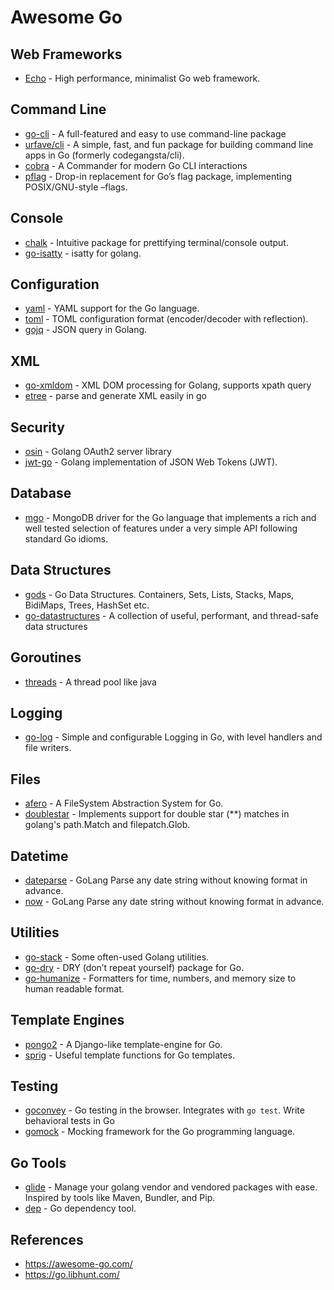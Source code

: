 # Awesome Go

## Web Frameworks

- [Echo](https://github.com/labstack/echo) - High performance, minimalist Go web framework.

## Command Line

- [go-cli](https://github.com/subchen/go-cli) -  A full-featured and easy to use command-line package
- [urfave/cli](https://github.com/urfave/cli) - A simple, fast, and fun package for building command line apps in Go (formerly codegangsta/cli).
- [cobra](https://github.com/spf13/cobra) - A Commander for modern Go CLI interactions
- [pflag](https://github.com/spf13/pflag) - Drop-in replacement for Go’s flag package, implementing POSIX/GNU-style –flags.

## Console

- [chalk](https://github.com/ttacon/chalk) - Intuitive package for prettifying terminal/console output.
- [go-isatty](https://github.com/mattn/go-isatty) - isatty for golang.

## Configuration

- [yaml](https://github.com/go-yaml/yaml) - YAML support for the Go language.
- [toml](https://github.com/BurntSushi/toml) - TOML configuration format (encoder/decoder with reflection).
- [gojq](https://github.com/elgs/gojq) - JSON query in Golang.

## XML

- [go-xmldom](https://github.com/subchen/go-xmldom) - XML DOM processing for Golang, supports xpath query
- [etree](https://github.com/beevik/etree) - parse and generate XML easily in go

## Security

- [osin](https://github.com/RangelReale/osin) - Golang OAuth2 server library
- [jwt-go](https://github.com/dgrijalva/jwt-go) - Golang implementation of JSON Web Tokens (JWT).

## Database

- [mgo](https://godoc.org/labix.org/v2/mgo) - MongoDB driver for the Go language that implements a rich and well tested selection of features under a very simple API following standard Go idioms.

## Data Structures

- [gods](https://github.com/emirpasic/gods) - Go Data Structures. Containers, Sets, Lists, Stacks, Maps, BidiMaps, Trees, HashSet etc.
- [go-datastructures](https://github.com/Workiva/go-datastructures) - A collection of useful, performant, and thread-safe data structures

## Goroutines

- [threads](https://github.com/wushilin/threads) - A thread pool like java

## Logging

- [go-log](https://github.com/subchen/go-log) - Simple and configurable Logging in Go, with level handlers and file writers.

## Files

- [afero](https://github.com/spf13/afero) - A FileSystem Abstraction System for Go.
- [doublestar](https://github.com/bmatcuk/doublestar) - Implements support for double star (**) matches in golang's path.Match and filepatch.Glob.

## Datetime

- [dateparse](https://github.com/araddon/dateparse) - GoLang Parse any date string without knowing format in advance.
- [now](https://github.com/araddon/dateparse) - GoLang Parse any date string without knowing format in advance.

## Utilities

- [go-stack](https://github.com/subchen/go-stack) - Some often-used Golang utilities.
- [go-dry](https://github.com/ungerik/go-dry) - DRY (don’t repeat yourself) package for Go.
- [go-humanize](https://github.com/dustin/go-humanize) - Formatters for time, numbers, and memory size to human readable format.

## Template Engines

- [pongo2](https://github.com/flosch/pongo2) - A Django-like template-engine for Go.
- [sprig](https://github.com/Masterminds/sprig) - Useful template functions for Go templates.

## Testing

- [goconvey](github.com/smartystreets/goconvey) - Go testing in the browser. Integrates with `go test`. Write behavioral tests in Go
- [gomock](https://github.com/golang/mock) - Mocking framework for the Go programming language.

## Go Tools

- [glide](https://github.com/Masterminds/glide) - Manage your golang vendor and vendored packages with ease. Inspired by tools like Maven, Bundler, and Pip.
- [dep](https://github.com/golang/dep) - Go dependency tool.

## References

- https://awesome-go.com/
- https://go.libhunt.com/
